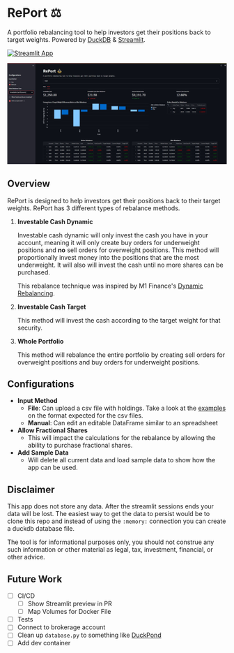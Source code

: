 # **RePort** ⚖️
A portfolio rebalancing tool to help investors get their positions back to target weights. Powered by [DuckDB](https://duckdb.org/) & [Streamlit](https://streamlit.io/).

[![Streamlit App](https://static.streamlit.io/badges/streamlit_badge_black_white.svg)](https://portfolio-rebalancer.streamlit.app/)

![RePort](assets/RePort.jpg)

## **Overview**
RePort is designed to help investors get their positions back to their target weights. RePort has 3 different types of rebalance methods.

1. **Investable Cash Dynamic**
    
    Investable cash dynamic will only invest the cash you have in your account, meaning it will only create buy orders for underweight positions and **no** sell orders for overweight positions. This method will proportionally invest money into the positions that are the most underweight. It will also will invest the cash until no more shares can be purchased. 
    
    This rebalance technique was inspired by M1 Finance's [Dynamic Rebalancing](https://help.m1.com/hc/en-us/articles/4404766862739-Rebalancing-#h_01FC8VVBDJCZ69HE40QK817GWK).

2. **Investable Cash Target**

    This method will invest the cash according to the target weight for that security.

3. **Whole Portfolio**

    This method will rebalance the entire portfolio by creating sell orders for overweight positions and buy orders for underweight positions.

## **Configurations**
- **Input Method**
    - **File**: Can upload a csv file with holdings. Take a look at the [examples](https://github.com/TylerHillery/RePort/tree/main/app/data) on the format expected for the csv files. 
    - **Manual**: Can edit an editable DataFrame similar to an spreadsheet
- **Allow Fractional Shares**
    - This will impact the calculations for the rebalance by allowing the ability to purchase fractional shares.
- **Add Sample Data** 
    - Will delete all current data and load sample data to show how the app can be used. 

## **Disclaimer**
This app does not store any data. After the streamlit sessions ends your data will be lost. The easiest way to get the data to persist would be to clone this repo and instead of using the `:memory:` connection you can create a duckdb database file. 

The tool is for informational purposes only, you should not construe any such information or other material as legal, tax, investment, financial, or other advice.


## **Future Work**
- [ ] CI/CD
    - [ ] Show Streamlit preview in PR 
    - [ ] Map Volumes for Docker File
- [ ] Tests
- [ ] Connect to brokerage account
- [ ] Clean up `database.py` to something like [DuckPond](https://github.com/petehunt/dagster-poor-mans-data-lake/blob/main/jaffle/duckpond.py)
- [ ] Add dev container
